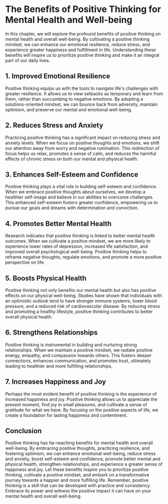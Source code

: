 The Benefits of Positive Thinking for Mental Health and Well-being
===========================================================================

In this chapter, we will explore the profound benefits of positive thinking on mental health and overall well-being. By cultivating a positive thinking mindset, we can enhance our emotional resilience, reduce stress, and experience greater happiness and fulfillment in life. Understanding these benefits will inspire us to prioritize positive thinking and make it an integral part of our daily lives.

**1. Improved Emotional Resilience**
------------------------------------

Positive thinking equips us with the tools to navigate life's challenges with greater resilience. It allows us to view setbacks as temporary and learn from them, rather than succumbing to negative emotions. By adopting a solutions-oriented mindset, we can bounce back from adversity, maintain optimism, and preserve our mental and emotional well-being.

**2. Reduces Stress and Anxiety**
---------------------------------

Practicing positive thinking has a significant impact on reducing stress and anxiety levels. When we focus on positive thoughts and emotions, we shift our attention away from worry and negative rumination. This redirection of focus helps us relax, promotes a sense of calm, and reduces the harmful effects of chronic stress on both our mental and physical health.

**3. Enhances Self-Esteem and Confidence**
------------------------------------------

Positive thinking plays a vital role in building self-esteem and confidence. When we embrace positive thoughts about ourselves, we develop a healthier self-image and believe in our abilities to overcome challenges. This enhanced self-esteem fosters greater confidence, empowering us to pursue our goals and dreams with determination and conviction.

**4. Promotes Better Mental Health**
------------------------------------

Research indicates that positive thinking is linked to better mental health outcomes. When we cultivate a positive mindset, we are more likely to experience lower rates of depression, increased life satisfaction, and improved overall psychological well-being. Positive thinking helps to reframe negative thoughts, regulate emotions, and promote a more positive perspective on life.

**5. Boosts Physical Health**
-----------------------------

Positive thinking not only benefits our mental health but also has positive effects on our physical well-being. Studies have shown that individuals with an optimistic outlook tend to have stronger immune systems, lower blood pressure, and a reduced risk of cardiovascular disease. By reducing stress and promoting a healthy lifestyle, positive thinking contributes to better overall physical health.

**6. Strengthens Relationships**
--------------------------------

Positive thinking is instrumental in building and nurturing strong relationships. When we maintain a positive mindset, we radiate positive energy, empathy, and compassion towards others. This fosters deeper connections, enhances communication, and promotes trust, ultimately leading to healthier and more fulfilling relationships.

**7. Increases Happiness and Joy**
----------------------------------

Perhaps the most evident benefit of positive thinking is the experience of increased happiness and joy. Positive thinking allows us to appreciate the present moment, find joy in small pleasures, and cultivate a sense of gratitude for what we have. By focusing on the positive aspects of life, we create a foundation for lasting happiness and contentment.

**Conclusion**
--------------

Positive thinking has far-reaching benefits for mental health and overall well-being. By embracing positive thoughts, practicing resilience, and fostering optimism, we can enhance emotional well-being, reduce stress and anxiety, boost self-esteem and confidence, promote better mental and physical health, strengthen relationships, and experience a greater sense of happiness and joy. Let these benefits inspire you to prioritize positive thinking, cultivate a positive mindset, and embark on a transformative journey towards a happier and more fulfilling life. Remember, positive thinking is a skill that can be developed with practice and consistency. Embrace its power and witness the positive impact it can have on your mental health and overall well-being.
